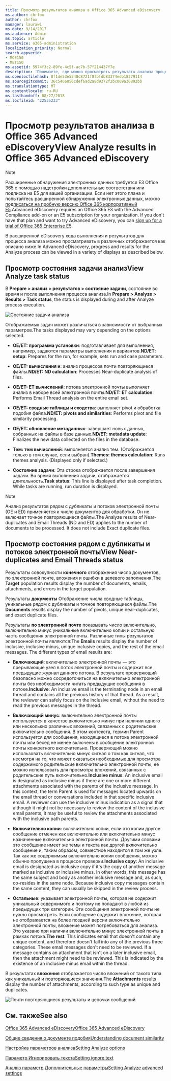 ```yaml
---
title: Просмотр результатов анализа в Office 365 Advanced eDiscovery
ms.author: chrfox
author: chrfox
manager: laurawi
ms.date: 9/14/2017
ms.audience: Admin
ms.topic: article
ms.service: o365-administration
localization_priority: Normal
search.appverid:
- MOE150
- MET150
ms.assetid: 5974f3c2-89fe-4c5f-ac7b-57f214437f7e
description: 'Понимаете, где можно просмотреть результаты анализа процесса в Office 365 расширенного обнаружения электронных данных, включая определения параметров отображаемых задач.  '
ms.openlocfilehash: 8f1de53e5548c8721f8fbfdb83374edb18379114
ms.sourcegitcommit: 36c5466056cdef6ad2a8d9372f2bc009a30892bb
ms.translationtype: MT
ms.contentlocale: ru-RU
ms.lasthandoff: 08/27/2018
ms.locfileid: "22535233"
---
```

# <a name="view-analyze-results-in-office-365-advanced-ediscovery"></a><span data-ttu-id="4e597-103">Просмотр результатов анализа в Office 365 Advanced eDiscovery</span><span class="sxs-lookup"><span data-stu-id="4e597-103">View Analyze results in Office 365 Advanced eDiscovery</span></span>

> [!NOTE]
> <span data-ttu-id="4e597-p101">Расширенные обнаружения электронных данных требуется E3 Office 365 с помощью надстройки дополнительные соответствия или подписка на E5 для вашей организации. Если нет этого плана и попытайтесь расширенной обнаружения электронных данных, можно [подписаться на пробную версию Office 365 корпоративный E5](https://go.microsoft.com/fwlink/p/?LinkID=698279).</span><span class="sxs-lookup"><span data-stu-id="4e597-p101">Advanced eDiscovery requires an Office 365 E3 with the Advanced Compliance add-on or an E5 subscription for your organization. If you don't have that plan and want to try Advanced eDiscovery, you can [sign up for a trial of Office 365 Enterprise E5](https://go.microsoft.com/fwlink/p/?LinkID=698279).</span></span> 
  
<span data-ttu-id="4e597-106">В расширенной eDiscovery хода выполнения и результатов для процесса анализа можно просматривать в различных отображается как описано ниже.</span><span class="sxs-lookup"><span data-stu-id="4e597-106">In Advanced eDiscovery, progress and results for the Analyze process can be viewed in a variety of displays as described below.</span></span>
  
## <a name="view-analyze-task-status"></a><span data-ttu-id="4e597-107">Просмотр состояния задачи анализ</span><span class="sxs-lookup"><span data-stu-id="4e597-107">View Analyze task status</span></span>

<span data-ttu-id="4e597-108">В **Prepare \> анализ \> результатов \> состояние задачи**, состояние во время и после выполнения процесса анализа.</span><span class="sxs-lookup"><span data-stu-id="4e597-108">In **Prepare \> Analyze \> Results \> Task status**, the status is displayed during and after Analyze process execution.</span></span> 
  
![Состояние задачи анализа](media/d0372978-ce08-4f4e-a1fc-aa918ae44364.png)
  
<span data-ttu-id="4e597-110">Отображаемых задач может различаться в зависимости от выбранных параметров.</span><span class="sxs-lookup"><span data-stu-id="4e597-110">The tasks displayed may vary depending on the options selected.</span></span> 
  
- <span data-ttu-id="4e597-111">**ОЕ/ET: программа установки**: подготавливает для выполнения, например, задаются параметры выполнения и вариантов.</span><span class="sxs-lookup"><span data-stu-id="4e597-111">**ND/ET: setup**: Prepares for the run, for example, sets run and case parameters.</span></span>
    
- <span data-ttu-id="4e597-112">**ОЕ/ET: вычисления и**: анализ процессов почти повторяющиеся файлы.</span><span class="sxs-lookup"><span data-stu-id="4e597-112">**ND/ET: ND calculation**: Processes Near-duplicate analysis of files.</span></span>
    
- <span data-ttu-id="4e597-113">**ОЕ/ET: ET вычислений**: потока электронной почты выполняет анализ в наборе всей электронной почты.</span><span class="sxs-lookup"><span data-stu-id="4e597-113">**ND/ET: ET calculation**: Performs Email Thread analysis on the entire email set.</span></span>
    
- <span data-ttu-id="4e597-114">**ОЕ/ET: сводные таблицы и сходства**: выполняет pivot и обработка подобия файла.</span><span class="sxs-lookup"><span data-stu-id="4e597-114">**ND/ET: pivots and similarities**: Performs pivot and file similarity processing.</span></span>
    
- <span data-ttu-id="4e597-115">**ОЕ/ET: обновление метаданных**: завершает новых данных, собранных на файлы в базе данных.</span><span class="sxs-lookup"><span data-stu-id="4e597-115">**ND/ET: metadata update**: Finalizes the new data collected on the files in the database.</span></span>
    
- <span data-ttu-id="4e597-p102">**Тем: тем вычислений**: выполняется анализ тем. (Отображается только в том случае, если выбран).</span><span class="sxs-lookup"><span data-stu-id="4e597-p102">**Themes: themes calculation**: Runs themes analysis. (Displayed only if selected.)</span></span>
    
- <span data-ttu-id="4e597-p103">**Состояние задачи**: Эта строка отображается после завершения задачи. Во время выполнения задачи, отображается длительность.</span><span class="sxs-lookup"><span data-stu-id="4e597-p103">**Task status**: This line is displayed after task completion. While tasks are running, run duration is displayed.</span></span>
    
> [!NOTE]
> <span data-ttu-id="4e597-p104">Анализ результатов рядом с дубликаты и потоков электронной почты (ОЕ и ED) применяется к число документов для обработки. Он не включает точное повторяющиеся файлы.</span><span class="sxs-lookup"><span data-stu-id="4e597-p104">The Analyze results of Near-duplicates and Email Threads (ND and ED) applies to the number of documents to be processed. It does not include Exact duplicate files.</span></span> 
  
## <a name="view-near-duplicates-and-email-threads-status"></a><span data-ttu-id="4e597-122">Просмотр состояния рядом с дубликаты и потоков электронной почты</span><span class="sxs-lookup"><span data-stu-id="4e597-122">View Near-duplicates and Email Threads status</span></span>

<span data-ttu-id="4e597-123">Результаты совокупности **конечного** отображения число документов, по электронной почте, вложения и ошибки в целевого заполнения.</span><span class="sxs-lookup"><span data-stu-id="4e597-123">The **Target** population results display the number of documents, emails, attachments, and errors in the target population.</span></span> 
  
<span data-ttu-id="4e597-124">Результаты **документы** Отображение числа сводные таблицы, уникальные рядом с дубликаты и точное повторяющиеся файлы.</span><span class="sxs-lookup"><span data-stu-id="4e597-124">The **Documents** results display the number of pivots, unique near-duplicates, and exact duplicate files.</span></span> 
  
<span data-ttu-id="4e597-p105">Результаты **по электронной почте** показывать число включительно, включительно минус уникальные включительно копии и остальную часть сообщения электронной почты. Различные типы результатов электронной почты являются:</span><span class="sxs-lookup"><span data-stu-id="4e597-p105">The **Emails** results display the number of inclusive, inclusive minus, unique inclusive copies, and the rest of the email messages. The different types of email results are:</span></span> 
  
- <span data-ttu-id="4e597-p106">**Включающий**: включительно электронной почты — это прерывающие узел в поток электронной почты и содержит все предыдущие журнал данного потока. В результате проверяющий безопасно можно сосредоточиться на включительно электронной почты без необходимости читать предыдущие сообщения в потоке.</span><span class="sxs-lookup"><span data-stu-id="4e597-p106">**Inclusive**: An inclusive email is the terminating node in an email thread and contains all the previous history of that thread. As a result, the reviewer can safely focus on the inclusive email, without the need to read the previous messages in the thread.</span></span> 
    
- <span data-ttu-id="4e597-p107">**Включающий минус**: включительно электронной почты используется в качестве включительно минус при наличии одного или нескольких различных вложений, связанных с родительские включительно сообщения. В этом контекста, термин Parent используется для сообщения, находящиеся в потоке электронной почты или бесед не менее включены в сообщение электронной почты конкретного включительно. Проверяющий можно использовать включительно минус сигнал о том как сигнал, что несмотря на то, что может оказаться необходимые для просмотра содержимого родительские включительно электронной почты, ее можно использовать для просмотра вложений, связанных с родительские путь включительно.</span><span class="sxs-lookup"><span data-stu-id="4e597-p107">**Inclusive minus**: An inclusive email is designated as inclusive minus if there are one or more different attachments associated with the parents of the inclusive message. In this context, the term Parent is used for messages located upwards on the email thread or conversations included in that specific inclusive email. A reviewer can use the inclusive minus indication as a signal that although it might not be necessary to review the content of the inclusive email parents, it may be useful to review the attachments associated with the inclusive path parents.</span></span> 
    
- <span data-ttu-id="4e597-p108">**Включительно копии**: включительно копии, если это копии другое сообщение отмечен как включительно или включительно минус назначенные включительно электронной почты. Другими словами это сообщение имеет же темы и текста как другой включительно сообщение и, таким образом, совместное находится в том же узле. Так как же содержимым включительно копии сообщения, можно обычно пропущена в процессе проверки.</span><span class="sxs-lookup"><span data-stu-id="4e597-p108">**Inclusive copy**: An inclusive email is designated as inclusive copy if it's the copy of another message marked as inclusive or inclusive minus. In other words, this message has the same subject and body as another inclusive message and, as such, co-resides in the same node. Because inclusive copy messages contain the same content, they can usually be skipped in the review process.</span></span> 
    
- <span data-ttu-id="4e597-p109">**Остальные**: указывает электронной почты, которая не содержит уникальный содержимого и поэтому не попадают в любой из предыдущих три категории. Эти сообщения электронной почты не нужно просмотреть. Если сообщение содержит вложение, которая не отображается на более поздней версии включительно электронной почты, вложение может потребоваться для анализа. Это указано при наличии включительно минус электронной почты в рамках потока.</span><span class="sxs-lookup"><span data-stu-id="4e597-p109">**The rest**: This indicates email that doesn't contain any unique content, and therefore doesn't fall into any of the previous three categories. These email messages don't need to be reviewed. If a message contains an attachment that isn't on a later inclusive email, then the attachment might need to be reviewed. This is indicated by the existence of an inclusive minus email within the thread.</span></span>
    
<span data-ttu-id="4e597-139">В результатах **вложения** отображается число вложений от такого типа как уникальный и повторяющиеся значения.</span><span class="sxs-lookup"><span data-stu-id="4e597-139">The **Attachments** results display the number of attachments, according to such type as unique and duplicates.</span></span> 
  
![Почти повторяющиеся результаты и цепочки сообщений](media/54491303-0ee3-4739-b42e-d1ee486842fd.png)
  
## <a name="see-also"></a><span data-ttu-id="4e597-141">См. также</span><span class="sxs-lookup"><span data-stu-id="4e597-141">See also</span></span>

[<span data-ttu-id="4e597-142">Office 365 Advanced eDiscovery</span><span class="sxs-lookup"><span data-stu-id="4e597-142">Office 365 Advanced eDiscovery</span></span>](office-365-advanced-ediscovery.md)
  
[<span data-ttu-id="4e597-143">Общие сведения о документе подобия</span><span class="sxs-lookup"><span data-stu-id="4e597-143">Understanding document similarity</span></span>](understand-document-similarity-in-advanced-ediscovery.md)
  
[<span data-ttu-id="4e597-144">Настройка параметров анализа</span><span class="sxs-lookup"><span data-stu-id="4e597-144">Setting Analyze options</span></span>](set-analyze-options-in-advanced-ediscovery.md)
  
[<span data-ttu-id="4e597-145">Параметр Игнорировать текста</span><span class="sxs-lookup"><span data-stu-id="4e597-145">Setting ignore text</span></span>](set-ignore-text-in-advanced-ediscovery.md)
  
[<span data-ttu-id="4e597-146">Анализ параметр Дополнительные параметры</span><span class="sxs-lookup"><span data-stu-id="4e597-146">Setting Analyze advanced settings</span></span>](view-analyze-results-in-advanced-ediscovery.md)

